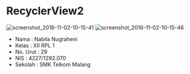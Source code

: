 # RecyclerView2
![screenshot_2016-11-02-10-15-41](https://cloud.githubusercontent.com/assets/22174659/19959615/a7101a38-a1da-11e6-9341-558462974c39.png)
![screenshot_2016-11-02-10-15-46](https://cloud.githubusercontent.com/assets/22174659/19959616/a747181c-a1da-11e6-985f-1de866b177f2.png)
* Nama : Nabila Nugraheni
* Kelas : XII RPL 1
* No. Urut : 29
* NIS : 4227/1292.070
* Sekolah : SMK Telkom Malang

